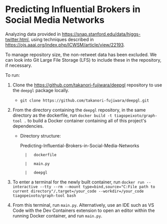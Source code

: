 # Predicting Influential Brokers in Social Media Networks

Analyzing data provided in https://snap.stanford.edu/data/higgs-twitter.html, using techniques described in https://ojs.aaai.org/index.php/ICWSM/article/view/22193.

To manage repository size, the non-retweet data has been excluded. We can look into Git Large File Storage (LFS) to include these in the repository, if necessary.

To run:

1. Clone the https://github.com/takanori-fujiwara/deepgl repository to use the ```deepgl``` package locally.
    * ```git clone https://github.com/takanori-fujiwara/deepgl.git```

2. From the directory containing the ```deepgl``` repository, in the same directory as the dockerfile, run
```docker build -t tiagopeixoto/graph-tool .``` to build a Docker container containing all of this project's dependencies.
    
    * Directory structure:

        Predicting-Influential-Brokers-in-Social-Media-Networks

            |   dockerfile

            |   main.py
        
            |   deepgl

3. To enter a terminal for the newly built container, run
```docker run --interactive --tty --rm --mount type=bind,source="C:File path to current directory"/,target=/your_code --workdir=/your_code tiagopeixoto/graph-tool bash```

4. From this terminal, run ```main.py```. Alternatively, use an IDE such as VS Code with the Dev Containers extension to open an editor within the running Docker container, and run ```main.py```.